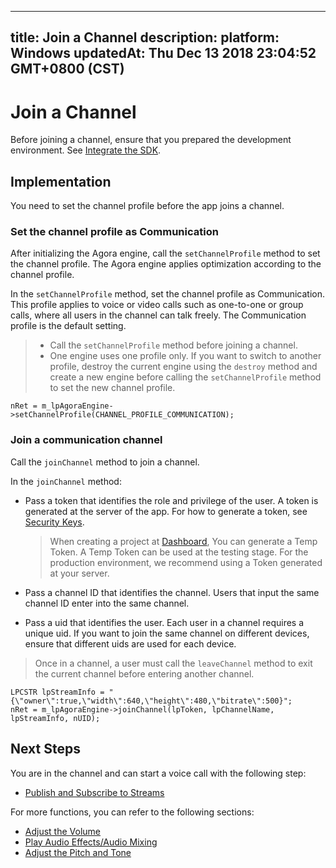 
---
title: Join a Channel
description: 
platform: Windows
updatedAt: Thu Dec 13 2018 23:04:52 GMT+0800 (CST)
---
# Join a Channel
Before joining a channel, ensure that you prepared the development environment. See [Integrate the SDK](../../en/Voice/windows_video.md).

## Implementation
You need to set the channel profile before the app joins a channel.

### Set the channel profile as Communication
After initializing the Agora engine, call the `setChannelProfile` method to set the channel profile. The Agora engine applies optimization according to the channel profile.

In the `setChannelProfile` method, set the channel profile as Communication. This profile applies to voice or video calls such as one-to-one or group calls, where all users in the channel can talk freely. The Communication profile is the default setting.

> -   Call the `setChannelProfile` method before joining a channel.
> -   One engine uses one profile only. If you want to switch to another profile, destroy the current engine using the `destroy` method and create a new engine before calling the `setChannelProfile` method to set the new channel profile.

```
nRet = m_lpAgoraEngine->setChannelProfile(CHANNEL_PROFILE_COMMUNICATION);
```

### Join a communication channel
Call the <code>joinChannel</code> method to join a channel. 

In the <code>joinChannel</code> method:

-   Pass a token that identifies the role and privilege of the user. A token is generated at the server of the app. For how to generate a token, see [Security Keys](../../en/Voice/token.md). 

	> When creating a project at [Dashboard](https://dashboard.agora.io/), You can generate a Temp Token. A Temp Token can be used at the testing stage. For the production environment, we recommend using a Token generated at your server.
-   Pass a channel ID that identifies the channel. Users that input the same channel ID enter into the same channel.
-   Pass a uid that identifies the user. Each user in a channel requires a unique uid. If you want to join the same channel on different devices, ensure that different uids are used for each device.


> Once in a channel, a user must call the <code>leaveChannel</code> method to exit the current channel before entering another channel.

```
LPCSTR lpStreamInfo = "{\"owner\":true,\"width\":640,\"height\":480,\"bitrate\":500}";
nRet = m_lpAgoraEngine->joinChannel(lpToken, lpChannelName, lpStreamInfo, nUID);
```

## Next Steps
You are in the channel and can start a voice call with the following step:

- [Publish and Subscribe to Streams](../../en/Voice/publish_windows_audio.md)

For more functions, you can refer to the following sections:

- [Adjust the Volume](../../en/Voice/volume_windows.md)
- [Play Audio Effects/Audio Mixing](../../en/Voice/effect_mixing_windows.md)
- [Adjust the Pitch and Tone](../../en/Voice/voice_effect_windows.md)
